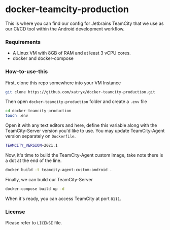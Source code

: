 # docker-teamcity-production
This is where you can find our config for Jetbrains TeamCity that we use as our CI/CD tool within the Android development workflow.

### Requirements

* A Linux VM with 8GB of RAM and at least 3 vCPU cores.
* docker and docker-compose

### How-to-use-this

First, clone this repo somewhere into your VM Instance

```bash
git clone https://github.com/xatryx/docker-teamcity-production.git
```

Then open `docker-teamcity-production` folder and create a `.env` file
```bash
cd docker-teamcity-production
touch .env
```

Open it with any text editors and here, define this variable along with the TeamCity-Server version you'd like to use. You may update TeamCity-Agent version separately on `Dockerfile`.
```bash
TEAMCITY_VERSION=2021.1
```

Now, it's time to build the TeamCity-Agent custom image, take note there is a dot at the end of the line.
```bash
docker build -t teamcity-agent-custom-android .
```

Finally, we can build our TeamCity-Server
```bash
docker-compose build up -d
```

When it's ready, you can access TeamCity at port `8111`.


### License

Please refer to `LICENSE` file.
